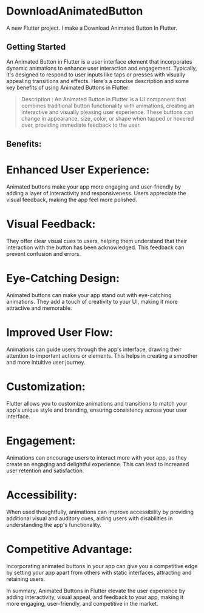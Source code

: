 # DownloadAnimatedButton

A new Flutter project. I make a Download Animated Button In Flutter.

## Getting Started

An Animated Button in Flutter is a user interface element that incorporates dynamic animations to enhance user interaction and engagement. Typically, it's designed to respond to user inputs like taps or presses with visually appealing transitions and effects. Here's a concise description and some key benefits of using Animated Buttons in Flutter:

> Description :
> An Animated Button in Flutter is a UI component that combines traditional button functionality with animations, creating an interactive and visually pleasing user experience. These buttons can change in appearance, size, color, or shape when tapped or hovered over, providing immediate feedback to the user.

## Benefits:

# Enhanced User Experience: 
Animated buttons make your app more engaging and user-friendly by adding a layer of interactivity and responsiveness. Users appreciate the visual feedback, making the app feel more polished.

# Visual Feedback: 
They offer clear visual cues to users, helping them understand that their interaction with the button has been acknowledged. This feedback can prevent confusion and errors.

# Eye-Catching Design:
Animated buttons can make your app stand out with eye-catching animations. They add a touch of creativity to your UI, making it more attractive and memorable.

# Improved User Flow: 
Animations can guide users through the app's interface, drawing their attention to important actions or elements. This helps in creating a smoother and more intuitive user journey.

# Customization: 
Flutter allows you to customize animations and transitions to match your app's unique style and branding, ensuring consistency across your user interface.

# Engagement: 
Animations can encourage users to interact more with your app, as they create an engaging and delightful experience. This can lead to increased user retention and satisfaction.

# Accessibility: 
When used thoughtfully, animations can improve accessibility by providing additional visual and auditory cues, aiding users with disabilities in understanding the app's functionality.

# Competitive Advantage: 
Incorporating animated buttons in your app can give you a competitive edge by setting your app apart from others with static interfaces, attracting and retaining users.

In summary, Animated Buttons in Flutter elevate the user experience by adding interactivity, visual appeal, and feedback to your app, making it more engaging, user-friendly, and competitive in the market.



